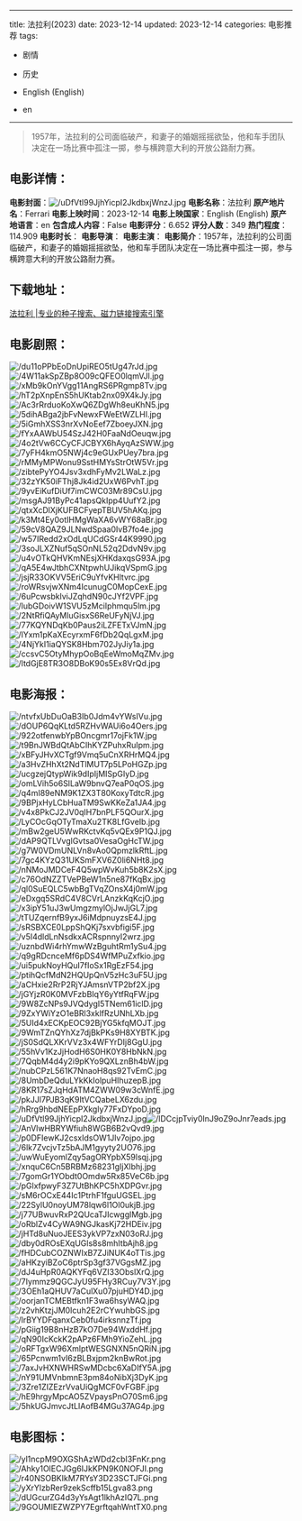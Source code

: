 
---
title: 法拉利(2023)
date: 2023-12-14
updated: 2023-12-14
categories: 电影推荐
tags:
- 剧情
- 历史

- English (English)
- en
---


> 1957年，法拉利的公司面临破产，和妻子的婚姻摇摇欲坠，他和车手团队决定在一场比赛中孤注一掷，参与横跨意大利的开放公路耐力赛。

## **电影详情**：

**电影封面**：<img src="https://image.tmdb.org/t/p/w200/uDfVtl99JjhYicpI2JkdbxjWnzJ.jpg" alt="/uDfVtl99JjhYicpI2JkdbxjWnzJ.jpg" title="/uDfVtl99JjhYicpI2JkdbxjWnzJ.jpg">
**电影名称**：法拉利
**原产地片名**：Ferrari
**电影上映时间**：2023-12-14
**电影上映国家**：English (English)
**原产地语言**：en
**包含成人内容**：False
**电影评分**：6.652
**评分人数**：349
**热门程度**：114.909
**电影时长**：
**电影导演**：
**电影主演**：
**电影简介**：1957年，法拉利的公司面临破产，和妻子的婚姻摇摇欲坠，他和车手团队决定在一场比赛中孤注一掷，参与横跨意大利的开放公路耐力赛。

## **下载地址**：
[法拉利 |专业的种子搜索、磁力链接搜索引擎](https://movie.amd794.com:2083/?search=Ferrari&ordering=&mode=match_phrase&page_size=10&page=1)
 

## **电影剧照**：
<img src="https://image.tmdb.org/t/p/original/du11oPPbEoDnUpiREO5tUg47rJd.jpg" alt="/du11oPPbEoDnUpiREO5tUg47rJd.jpg" title="/du11oPPbEoDnUpiREO5tUg47rJd.jpg"><img src="https://image.tmdb.org/t/p/original/4W11akSpZBp8O09cQFEO0lqmVJl.jpg" alt="/4W11akSpZBp8O09cQFEO0lqmVJl.jpg" title="/4W11akSpZBp8O09cQFEO0lqmVJl.jpg"><img src="https://image.tmdb.org/t/p/original/xMb9kOnYVgg11AngRS6PRgmp8Tv.jpg" alt="/xMb9kOnYVgg11AngRS6PRgmp8Tv.jpg" title="/xMb9kOnYVgg11AngRS6PRgmp8Tv.jpg"><img src="https://image.tmdb.org/t/p/original/hT2pXnpEnS5hUKtab2nx09X4kJy.jpg" alt="/hT2pXnpEnS5hUKtab2nx09X4kJy.jpg" title="/hT2pXnpEnS5hUKtab2nx09X4kJy.jpg"><img src="https://image.tmdb.org/t/p/original/Ac3rRrduoKoXwQ6ZDgWh8euKhN5.jpg" alt="/Ac3rRrduoKoXwQ6ZDgWh8euKhN5.jpg" title="/Ac3rRrduoKoXwQ6ZDgWh8euKhN5.jpg"><img src="https://image.tmdb.org/t/p/original/5dihABga2jbFvNewxFWeEtWZLHI.jpg" alt="/5dihABga2jbFvNewxFWeEtWZLHI.jpg" title="/5dihABga2jbFvNewxFWeEtWZLHI.jpg"><img src="https://image.tmdb.org/t/p/original/5iGmhXSS3nrXvNoEef7ZboeyJXN.jpg" alt="/5iGmhXSS3nrXvNoEef7ZboeyJXN.jpg" title="/5iGmhXSS3nrXvNoEef7ZboeyJXN.jpg"><img src="https://image.tmdb.org/t/p/original/fYxAAWbU54SzJ42H0FaaNdOeuqw.jpg" alt="/fYxAAWbU54SzJ42H0FaaNdOeuqw.jpg" title="/fYxAAWbU54SzJ42H0FaaNdOeuqw.jpg"><img src="https://image.tmdb.org/t/p/original/4o2tVw6CCyCFJCBYX6hAyqAzSWW.jpg" alt="/4o2tVw6CCyCFJCBYX6hAyqAzSWW.jpg" title="/4o2tVw6CCyCFJCBYX6hAyqAzSWW.jpg"><img src="https://image.tmdb.org/t/p/original/7yFH4kmO5NWj4c9eGUxPUey7bra.jpg" alt="/7yFH4kmO5NWj4c9eGUxPUey7bra.jpg" title="/7yFH4kmO5NWj4c9eGUxPUey7bra.jpg"><img src="https://image.tmdb.org/t/p/original/rMMyMPWonu9SstHMYsStrOtW5Vr.jpg" alt="/rMMyMPWonu9SstHMYsStrOtW5Vr.jpg" title="/rMMyMPWonu9SstHMYsStrOtW5Vr.jpg"><img src="https://image.tmdb.org/t/p/original/zibtePyYO4Jsv3xdhFyMv2LWaLz.jpg" alt="/zibtePyYO4Jsv3xdhFyMv2LWaLz.jpg" title="/zibtePyYO4Jsv3xdhFyMv2LWaLz.jpg"><img src="https://image.tmdb.org/t/p/original/32zYK50iFThj8Jk4id2UxW6PvhT.jpg" alt="/32zYK50iFThj8Jk4id2UxW6PvhT.jpg" title="/32zYK50iFThj8Jk4id2UxW6PvhT.jpg"><img src="https://image.tmdb.org/t/p/original/9yvEiKufDiUf7imCWC03Mr89CsU.jpg" alt="/9yvEiKufDiUf7imCWC03Mr89CsU.jpg" title="/9yvEiKufDiUf7imCWC03Mr89CsU.jpg"><img src="https://image.tmdb.org/t/p/original/msgAJ91ByPc41apsQkIpp4UufY2.jpg" alt="/msgAJ91ByPc41apsQkIpp4UufY2.jpg" title="/msgAJ91ByPc41apsQkIpp4UufY2.jpg"><img src="https://image.tmdb.org/t/p/original/qtxXcDlXjKUFBCFyepTBUV5hAKq.jpg" alt="/qtxXcDlXjKUFBCFyepTBUV5hAKq.jpg" title="/qtxXcDlXjKUFBCFyepTBUV5hAKq.jpg"><img src="https://image.tmdb.org/t/p/original/k3Mt4Ey0otIHMgWaXA6vWY68aBr.jpg" alt="/k3Mt4Ey0otIHMgWaXA6vWY68aBr.jpg" title="/k3Mt4Ey0otIHMgWaXA6vWY68aBr.jpg"><img src="https://image.tmdb.org/t/p/original/59cV8QAZ9JLNwdSpaa0IvB7fo4e.jpg" alt="/59cV8QAZ9JLNwdSpaa0IvB7fo4e.jpg" title="/59cV8QAZ9JLNwdSpaa0IvB7fo4e.jpg"><img src="https://image.tmdb.org/t/p/original/w57IRedd2xOdLqUCdGSr44K9990.jpg" alt="/w57IRedd2xOdLqUCdGSr44K9990.jpg" title="/w57IRedd2xOdLqUCdGSr44K9990.jpg"><img src="https://image.tmdb.org/t/p/original/3soJLXZNuf5qSOnNL52q2DdvN9v.jpg" alt="/3soJLXZNuf5qSOnNL52q2DdvN9v.jpg" title="/3soJLXZNuf5qSOnNL52q2DdvN9v.jpg"><img src="https://image.tmdb.org/t/p/original/u4vOTkQHVKmNEsjXHKdaxqsG93A.jpg" alt="/u4vOTkQHVKmNEsjXHKdaxqsG93A.jpg" title="/u4vOTkQHVKmNEsjXHKdaxqsG93A.jpg"><img src="https://image.tmdb.org/t/p/original/qA5E4wJtbhCXNtpwhUJikqVSpmG.jpg" alt="/qA5E4wJtbhCXNtpwhUJikqVSpmG.jpg" title="/qA5E4wJtbhCXNtpwhUJikqVSpmG.jpg"><img src="https://image.tmdb.org/t/p/original/jsjR33OKVV5EriC9uYfvKHltvrc.jpg" alt="/jsjR33OKVV5EriC9uYfvKHltvrc.jpg" title="/jsjR33OKVV5EriC9uYfvKHltvrc.jpg"><img src="https://image.tmdb.org/t/p/original/roWRsvjwXNm4IcunugC0MopCexE.jpg" alt="/roWRsvjwXNm4IcunugC0MopCexE.jpg" title="/roWRsvjwXNm4IcunugC0MopCexE.jpg"><img src="https://image.tmdb.org/t/p/original/6uPcwsbklviJZqhdN90cJYf2VPF.jpg" alt="/6uPcwsbklviJZqhdN90cJYf2VPF.jpg" title="/6uPcwsbklviJZqhdN90cJYf2VPF.jpg"><img src="https://image.tmdb.org/t/p/original/lubGDoivW1SVU5zMciIphmqu5lm.jpg" alt="/lubGDoivW1SVU5zMciIphmqu5lm.jpg" title="/lubGDoivW1SVU5zMciIphmqu5lm.jpg"><img src="https://image.tmdb.org/t/p/original/2NtRfiQAyMluGisxS6ReUFyNjVJ.jpg" alt="/2NtRfiQAyMluGisxS6ReUFyNjVJ.jpg" title="/2NtRfiQAyMluGisxS6ReUFyNjVJ.jpg"><img src="https://image.tmdb.org/t/p/original/77KQYNDqKb0Paus2iLZFETxVJmN.jpg" alt="/77KQYNDqKb0Paus2iLZFETxVJmN.jpg" title="/77KQYNDqKb0Paus2iLZFETxVJmN.jpg"><img src="https://image.tmdb.org/t/p/original/lYxm1pKaXEcyrxmF6fDb2QqLgxM.jpg" alt="/lYxm1pKaXEcyrxmF6fDb2QqLgxM.jpg" title="/lYxm1pKaXEcyrxmF6fDb2QqLgxM.jpg"><img src="https://image.tmdb.org/t/p/original/4NjYkI1iaQYSK8Hbm702JyJiy1a.jpg" alt="/4NjYkI1iaQYSK8Hbm702JyJiy1a.jpg" title="/4NjYkI1iaQYSK8Hbm702JyJiy1a.jpg"><img src="https://image.tmdb.org/t/p/original/ccsvC5OtyMhypOoBqEeWmoMqZMv.jpg" alt="/ccsvC5OtyMhypOoBqEeWmoMqZMv.jpg" title="/ccsvC5OtyMhypOoBqEeWmoMqZMv.jpg"><img src="https://image.tmdb.org/t/p/original/ltdGjE8TR3O8DBoK90s5Ex8VrQd.jpg" alt="/ltdGjE8TR3O8DBoK90s5Ex8VrQd.jpg" title="/ltdGjE8TR3O8DBoK90s5Ex8VrQd.jpg">

## **电影海报**：
<img src="https://image.tmdb.org/t/p/original/ntvfxUbDuOaB3Ib0Jdm4vYWsIVu.jpg" alt="/ntvfxUbDuOaB3Ib0Jdm4vYWsIVu.jpg" title="/ntvfxUbDuOaB3Ib0Jdm4vYWsIVu.jpg"><img src="https://image.tmdb.org/t/p/original/dOUP6QqKLtd5RZHvWAUi6o4Oers.jpg" alt="/dOUP6QqKLtd5RZHvWAUi6o4Oers.jpg" title="/dOUP6QqKLtd5RZHvWAUi6o4Oers.jpg"><img src="https://image.tmdb.org/t/p/original/922otfenwbYpBOncgmr17ojFk1W.jpg" alt="/922otfenwbYpBOncgmr17ojFk1W.jpg" title="/922otfenwbYpBOncgmr17ojFk1W.jpg"><img src="https://image.tmdb.org/t/p/original/t9BnJWBdQtAbCIhKYZPuhxRuIpm.jpg" alt="/t9BnJWBdQtAbCIhKYZPuhxRuIpm.jpg" title="/t9BnJWBdQtAbCIhKYZPuhxRuIpm.jpg"><img src="https://image.tmdb.org/t/p/original/xBFyJHvXCTgf9Vmq5uCnXRHrMQ4.jpg" alt="/xBFyJHvXCTgf9Vmq5uCnXRHrMQ4.jpg" title="/xBFyJHvXCTgf9Vmq5uCnXRHrMQ4.jpg"><img src="https://image.tmdb.org/t/p/original/a3HvZHhXt2NdTlMUT7p5LPoHGZp.jpg" alt="/a3HvZHhXt2NdTlMUT7p5LPoHGZp.jpg" title="/a3HvZHhXt2NdTlMUT7p5LPoHGZp.jpg"><img src="https://image.tmdb.org/t/p/original/ucgzejQtypWik9dIpIjMISpGIyD.jpg" alt="/ucgzejQtypWik9dIpIjMISpGIyD.jpg" title="/ucgzejQtypWik9dIpIjMISpGIyD.jpg"><img src="https://image.tmdb.org/t/p/original/omLVih5o6SILaW9bnvQ7eaP0qOS.jpg" alt="/omLVih5o6SILaW9bnvQ7eaP0qOS.jpg" title="/omLVih5o6SILaW9bnvQ7eaP0qOS.jpg"><img src="https://image.tmdb.org/t/p/original/q4mI89eNM9K1ZX3T80KoxyTdtcR.jpg" alt="/q4mI89eNM9K1ZX3T80KoxyTdtcR.jpg" title="/q4mI89eNM9K1ZX3T80KoxyTdtcR.jpg"><img src="https://image.tmdb.org/t/p/original/9BPjxHyLCbHuaTM9SwKKeZa1JA4.jpg" alt="/9BPjxHyLCbHuaTM9SwKKeZa1JA4.jpg" title="/9BPjxHyLCbHuaTM9SwKKeZa1JA4.jpg"><img src="https://image.tmdb.org/t/p/original/v4x8PkCJ2JV0qIH7bnPLF5QOurX.jpg" alt="/v4x8PkCJ2JV0qIH7bnPLF5QOurX.jpg" title="/v4x8PkCJ2JV0qIH7bnPLF5QOurX.jpg"><img src="https://image.tmdb.org/t/p/original/LyCOcGqOTyTmaXu2TK8LfGveIb.jpg" alt="/LyCOcGqOTyTmaXu2TK8LfGveIb.jpg" title="/LyCOcGqOTyTmaXu2TK8LfGveIb.jpg"><img src="https://image.tmdb.org/t/p/original/mBw2geU5WwRKctvKq5vQEx9P1QJ.jpg" alt="/mBw2geU5WwRKctvKq5vQEx9P1QJ.jpg" title="/mBw2geU5WwRKctvKq5vQEx9P1QJ.jpg"><img src="https://image.tmdb.org/t/p/original/dAP9QTLVvglGvtsa0VesaOgHcTW.jpg" alt="/dAP9QTLVvglGvtsa0VesaOgHcTW.jpg" title="/dAP9QTLVvglGvtsa0VesaOgHcTW.jpg"><img src="https://image.tmdb.org/t/p/original/g7W0VDmUNLVn8vAo0QpmzlkRftL.jpg" alt="/g7W0VDmUNLVn8vAo0QpmzlkRftL.jpg" title="/g7W0VDmUNLVn8vAo0QpmzlkRftL.jpg"><img src="https://image.tmdb.org/t/p/original/7gc4KYzQ31UKSmFXV6Z0li6NHt8.jpg" alt="/7gc4KYzQ31UKSmFXV6Z0li6NHt8.jpg" title="/7gc4KYzQ31UKSmFXV6Z0li6NHt8.jpg"><img src="https://image.tmdb.org/t/p/original/nNMoJMDCeF4Q5wpWvKuh5b8K2sX.jpg" alt="/nNMoJMDCeF4Q5wpWvKuh5b8K2sX.jpg" title="/nNMoJMDCeF4Q5wpWvKuh5b8K2sX.jpg"><img src="https://image.tmdb.org/t/p/original/c76OdNZZTVePBeW1n5ne87fKqBx.jpg" alt="/c76OdNZZTVePBeW1n5ne87fKqBx.jpg" title="/c76OdNZZTVePBeW1n5ne87fKqBx.jpg"><img src="https://image.tmdb.org/t/p/original/ql0SuEQLC5wbBgTVqZOnsX4j0mW.jpg" alt="/ql0SuEQLC5wbBgTVqZOnsX4j0mW.jpg" title="/ql0SuEQLC5wbBgTVqZOnsX4j0mW.jpg"><img src="https://image.tmdb.org/t/p/original/eDxgq5SRdC4V8CVrLAnzkKqKcjO.jpg" alt="/eDxgq5SRdC4V8CVrLAnzkKqKcjO.jpg" title="/eDxgq5SRdC4V8CVrLAnzkKqKcjO.jpg"><img src="https://image.tmdb.org/t/p/original/x3ipY51uJ3wUmgzmylOjJwJjGL7.jpg" alt="/x3ipY51uJ3wUmgzmylOjJwJjGL7.jpg" title="/x3ipY51uJ3wUmgzmylOjJwJjGL7.jpg"><img src="https://image.tmdb.org/t/p/original/tTUZqernfB9yxJ6iMdpnuyzsE4J.jpg" alt="/tTUZqernfB9yxJ6iMdpnuyzsE4J.jpg" title="/tTUZqernfB9yxJ6iMdpnuyzsE4J.jpg"><img src="https://image.tmdb.org/t/p/original/sRSBXCE0LppShQKj7sxvbfigi5F.jpg" alt="/sRSBXCE0LppShQKj7sxvbfigi5F.jpg" title="/sRSBXCE0LppShQKj7sxvbfigi5F.jpg"><img src="https://image.tmdb.org/t/p/original/v5I4dldLnNsdkxACRspnnyI2wrz.jpg" alt="/v5I4dldLnNsdkxACRspnnyI2wrz.jpg" title="/v5I4dldLnNsdkxACRspnnyI2wrz.jpg"><img src="https://image.tmdb.org/t/p/original/uznbdWi4rhYmwWzBguhtRm1ySu4.jpg" alt="/uznbdWi4rhYmwWzBguhtRm1ySu4.jpg" title="/uznbdWi4rhYmwWzBguhtRm1ySu4.jpg"><img src="https://image.tmdb.org/t/p/original/q9gRDcnceMf6pDS4WfMPuZxfkio.jpg" alt="/q9gRDcnceMf6pDS4WfMPuZxfkio.jpg" title="/q9gRDcnceMf6pDS4WfMPuZxfkio.jpg"><img src="https://image.tmdb.org/t/p/original/ui5pukNoyHQuI7fIoSx1RgEzF54.jpg" alt="/ui5pukNoyHQuI7fIoSx1RgEzF54.jpg" title="/ui5pukNoyHQuI7fIoSx1RgEzF54.jpg"><img src="https://image.tmdb.org/t/p/original/ptihQcfMdN2HQUpQnV5zHc3uF5U.jpg" alt="/ptihQcfMdN2HQUpQnV5zHc3uF5U.jpg" title="/ptihQcfMdN2HQUpQnV5zHc3uF5U.jpg"><img src="https://image.tmdb.org/t/p/original/aCHxie2RrP2RjYJAmsnVTP2bf2X.jpg" alt="/aCHxie2RrP2RjYJAmsnVTP2bf2X.jpg" title="/aCHxie2RrP2RjYJAmsnVTP2bf2X.jpg"><img src="https://image.tmdb.org/t/p/original/jGYjzR0K0MVFzbBIqY6yYtfRqFW.jpg" alt="/jGYjzR0K0MVFzbBIqY6yYtfRqFW.jpg" title="/jGYjzR0K0MVFzbBIqY6yYtfRqFW.jpg"><img src="https://image.tmdb.org/t/p/original/9W8ZcNPs9JVQdygI5TNem61iclD.jpg" alt="/9W8ZcNPs9JVQdygI5TNem61iclD.jpg" title="/9W8ZcNPs9JVQdygI5TNem61iclD.jpg"><img src="https://image.tmdb.org/t/p/original/9ZxYWiYzO1eBRl3xklfRzUNhLXb.jpg" alt="/9ZxYWiYzO1eBRl3xklfRzUNhLXb.jpg" title="/9ZxYWiYzO1eBRl3xklfRzUNhLXb.jpg"><img src="https://image.tmdb.org/t/p/original/5UId4xECKpEOC92BjYG5kfqMOJT.jpg" alt="/5UId4xECKpEOC92BjYG5kfqMOJT.jpg" title="/5UId4xECKpEOC92BjYG5kfqMOJT.jpg"><img src="https://image.tmdb.org/t/p/original/9WmTZnQYhXz7djBkPKs9H8XYBTK.jpg" alt="/9WmTZnQYhXz7djBkPKs9H8XYBTK.jpg" title="/9WmTZnQYhXz7djBkPKs9H8XYBTK.jpg"><img src="https://image.tmdb.org/t/p/original/jS0SdQLXKrVVz3x4WFYrDIj8GgU.jpg" alt="/jS0SdQLXKrVVz3x4WFYrDIj8GgU.jpg" title="/jS0SdQLXKrVVz3x4WFYrDIj8GgU.jpg"><img src="https://image.tmdb.org/t/p/original/55hVv1KzJjHodH6S0HK0Y8HbNkN.jpg" alt="/55hVv1KzJjHodH6S0HK0Y8HbNkN.jpg" title="/55hVv1KzJjHodH6S0HK0Y8HbNkN.jpg"><img src="https://image.tmdb.org/t/p/original/7QqbM4d4y2i9pKYo9QXLznBh4bW.jpg" alt="/7QqbM4d4y2i9pKYo9QXLznBh4bW.jpg" title="/7QqbM4d4y2i9pKYo9QXLznBh4bW.jpg"><img src="https://image.tmdb.org/t/p/original/nubCPzL561K7NnaoH8qs92TvEmC.jpg" alt="/nubCPzL561K7NnaoH8qs92TvEmC.jpg" title="/nubCPzL561K7NnaoH8qs92TvEmC.jpg"><img src="https://image.tmdb.org/t/p/original/8UmbDeQduLYkKkIolpuHIhuzepB.jpg" alt="/8UmbDeQduLYkKkIolpuHIhuzepB.jpg" title="/8UmbDeQduLYkKkIolpuHIhuzepB.jpg"><img src="https://image.tmdb.org/t/p/original/8KR17sZJqHdATM4ZWW09w3cWnfE.jpg" alt="/8KR17sZJqHdATM4ZWW09w3cWnfE.jpg" title="/8KR17sZJqHdATM4ZWW09w3cWnfE.jpg"><img src="https://image.tmdb.org/t/p/original/pkJJl7PJB3qK9ItVCQabeLX6zdu.jpg" alt="/pkJJl7PJB3qK9ItVCQabeLX6zdu.jpg" title="/pkJJl7PJB3qK9ItVCQabeLX6zdu.jpg"><img src="https://image.tmdb.org/t/p/original/hRrg9hbdNEEpPXkgly77FxDYpoD.jpg" alt="/hRrg9hbdNEEpPXkgly77FxDYpoD.jpg" title="/hRrg9hbdNEEpPXkgly77FxDYpoD.jpg"><img src="https://image.tmdb.org/t/p/original/uDfVtl99JjhYicpI2JkdbxjWnzJ.jpg" alt="/uDfVtl99JjhYicpI2JkdbxjWnzJ.jpg" title="/uDfVtl99JjhYicpI2JkdbxjWnzJ.jpg"><img src="https://image.tmdb.org/t/p/original/lDCcjpTviy0lnJ9oZ9oJnr7eads.jpg" alt="/lDCcjpTviy0lnJ9oZ9oJnr7eads.jpg" title="/lDCcjpTviy0lnJ9oZ9oJnr7eads.jpg"><img src="https://image.tmdb.org/t/p/original/AnVlwHBRYWfiuh8WGB6B2vQvd9.jpg" alt="/AnVlwHBRYWfiuh8WGB6B2vQvd9.jpg" title="/AnVlwHBRYWfiuh8WGB6B2vQvd9.jpg"><img src="https://image.tmdb.org/t/p/original/p0DFIewKJ2csxIdsOW1Jlv7ojpo.jpg" alt="/p0DFIewKJ2csxIdsOW1Jlv7ojpo.jpg" title="/p0DFIewKJ2csxIdsOW1Jlv7ojpo.jpg"><img src="https://image.tmdb.org/t/p/original/6lk7ZvcjvTz5bAJM1gyyty2UO76.jpg" alt="/6lk7ZvcjvTz5bAJM1gyyty2UO76.jpg" title="/6lk7ZvcjvTz5bAJM1gyyty2UO76.jpg"><img src="https://image.tmdb.org/t/p/original/uwWuEyomlZqy5agORYpbX59lsqj.jpg" alt="/uwWuEyomlZqy5agORYpbX59lsqj.jpg" title="/uwWuEyomlZqy5agORYpbX59lsqj.jpg"><img src="https://image.tmdb.org/t/p/original/xnquC6Cn5BRBMz68231gIjXlbhj.jpg" alt="/xnquC6Cn5BRBMz68231gIjXlbhj.jpg" title="/xnquC6Cn5BRBMz68231gIjXlbhj.jpg"><img src="https://image.tmdb.org/t/p/original/7gomGr1YObdt0Omdw5Rx85VeC6b.jpg" alt="/7gomGr1YObdt0Omdw5Rx85VeC6b.jpg" title="/7gomGr1YObdt0Omdw5Rx85VeC6b.jpg"><img src="https://image.tmdb.org/t/p/original/pGlxfpwyF3Z7UtBhKPC5hXDPGvr.jpg" alt="/pGlxfpwyF3Z7UtBhKPC5hXDPGvr.jpg" title="/pGlxfpwyF3Z7UtBhKPC5hXDPGvr.jpg"><img src="https://image.tmdb.org/t/p/original/sM6rOCxE44Ic1PtrhF1fguUGSEL.jpg" alt="/sM6rOCxE44Ic1PtrhF1fguUGSEL.jpg" title="/sM6rOCxE44Ic1PtrhF1fguUGSEL.jpg"><img src="https://image.tmdb.org/t/p/original/22SylU0noyUM78lqw6l1Ol0ukjB.jpg" alt="/22SylU0noyUM78lqw6l1Ol0ukjB.jpg" title="/22SylU0noyUM78lqw6l1Ol0ukjB.jpg"><img src="https://image.tmdb.org/t/p/original/j77UBwuvRxP2QUcaTJIcwgglMgb.jpg" alt="/j77UBwuvRxP2QUcaTJIcwgglMgb.jpg" title="/j77UBwuvRxP2QUcaTJIcwgglMgb.jpg"><img src="https://image.tmdb.org/t/p/original/oRblZv4CyWA9NGJkasKj72HDEiv.jpg" alt="/oRblZv4CyWA9NGJkasKj72HDEiv.jpg" title="/oRblZv4CyWA9NGJkasKj72HDEiv.jpg"><img src="https://image.tmdb.org/t/p/original/jHTd8uNuoJEES3ykVP7zxN03oRJ.jpg" alt="/jHTd8uNuoJEES3ykVP7zxN03oRJ.jpg" title="/jHTd8uNuoJEES3ykVP7zxN03oRJ.jpg"><img src="https://image.tmdb.org/t/p/original/dby0dROsEXqUGls8s8mhItbAjh8.jpg" alt="/dby0dROsEXqUGls8s8mhItbAjh8.jpg" title="/dby0dROsEXqUGls8s8mhItbAjh8.jpg"><img src="https://image.tmdb.org/t/p/original/fHDCubCOZNWIxB7ZJiNUK4oTTis.jpg" alt="/fHDCubCOZNWIxB7ZJiNUK4oTTis.jpg" title="/fHDCubCOZNWIxB7ZJiNUK4oTTis.jpg"><img src="https://image.tmdb.org/t/p/original/aHKzyiBZoC6ptrSp3gf37VGgsMZ.jpg" alt="/aHKzyiBZoC6ptrSp3gf37VGgsMZ.jpg" title="/aHKzyiBZoC6ptrSp3gf37VGgsMZ.jpg"><img src="https://image.tmdb.org/t/p/original/dJ4uHpR0AQKYFq6VZI33ObslXrQ.jpg" alt="/dJ4uHpR0AQKYFq6VZI33ObslXrQ.jpg" title="/dJ4uHpR0AQKYFq6VZI33ObslXrQ.jpg"><img src="https://image.tmdb.org/t/p/original/7Iymmz9QGCJyU95FHy3RCuy7V3Y.jpg" alt="/7Iymmz9QGCJyU95FHy3RCuy7V3Y.jpg" title="/7Iymmz9QGCJyU95FHy3RCuy7V3Y.jpg"><img src="https://image.tmdb.org/t/p/original/3OEh1aQHUV7aCulXu07pjuHDY4D.jpg" alt="/3OEh1aQHUV7aCulXu07pjuHDY4D.jpg" title="/3OEh1aQHUV7aCulXu07pjuHDY4D.jpg"><img src="https://image.tmdb.org/t/p/original/oorjanTCMEBtfkn1F3wa6hsyWAQ.jpg" alt="/oorjanTCMEBtfkn1F3wa6hsyWAQ.jpg" title="/oorjanTCMEBtfkn1F3wa6hsyWAQ.jpg"><img src="https://image.tmdb.org/t/p/original/z2vhKtzjJM0Icuh2E2rCYwuhbGS.jpg" alt="/z2vhKtzjJM0Icuh2E2rCYwuhbGS.jpg" title="/z2vhKtzjJM0Icuh2E2rCYwuhbGS.jpg"><img src="https://image.tmdb.org/t/p/original/lrBYYDFqanxCeb0fu4irksnnzTf.jpg" alt="/lrBYYDFqanxCeb0fu4irksnnzTf.jpg" title="/lrBYYDFqanxCeb0fu4irksnnzTf.jpg"><img src="https://image.tmdb.org/t/p/original/pGiig19B8nHzB7kO7De94WxddHf.jpg" alt="/pGiig19B8nHzB7kO7De94WxddHf.jpg" title="/pGiig19B8nHzB7kO7De94WxddHf.jpg"><img src="https://image.tmdb.org/t/p/original/qN90IcKckK2pAPz6FMh9YioZehL.jpg" alt="/qN90IcKckK2pAPz6FMh9YioZehL.jpg" title="/qN90IcKckK2pAPz6FMh9YioZehL.jpg"><img src="https://image.tmdb.org/t/p/original/oRFTgxW96XmlptWESGNXN5nQRiN.jpg" alt="/oRFTgxW96XmlptWESGNXN5nQRiN.jpg" title="/oRFTgxW96XmlptWESGNXN5nQRiN.jpg"><img src="https://image.tmdb.org/t/p/original/65Pcnwm1vI6zBLBxjpm2knBwRot.jpg" alt="/65Pcnwm1vI6zBLBxjpm2knBwRot.jpg" title="/65Pcnwm1vI6zBLBxjpm2knBwRot.jpg"><img src="https://image.tmdb.org/t/p/original/7axJvHXNWHRSwMDcbc6XaDIfY5A.jpg" alt="/7axJvHXNWHRSwMDcbc6XaDIfY5A.jpg" title="/7axJvHXNWHRSwMDcbc6XaDIfY5A.jpg"><img src="https://image.tmdb.org/t/p/original/nY91UMVnbmnE3pm84oNibXj3DyK.jpg" alt="/nY91UMVnbmnE3pm84oNibXj3DyK.jpg" title="/nY91UMVnbmnE3pm84oNibXj3DyK.jpg"><img src="https://image.tmdb.org/t/p/original/3Zre1ZIZEzrVvaUiQgMCF0vFGBF.jpg" alt="/3Zre1ZIZEzrVvaUiQgMCF0vFGBF.jpg" title="/3Zre1ZIZEzrVvaUiQgMCF0vFGBF.jpg"><img src="https://image.tmdb.org/t/p/original/hE9hrgyMpcAO5ZVpaysPnO70Sm6.jpg" alt="/hE9hrgyMpcAO5ZVpaysPnO70Sm6.jpg" title="/hE9hrgyMpcAO5ZVpaysPnO70Sm6.jpg"><img src="https://image.tmdb.org/t/p/original/5hkUGJmvcJtLIAofB4MGu37AG4p.jpg" alt="/5hkUGJmvcJtLIAofB4MGu37AG4p.jpg" title="/5hkUGJmvcJtLIAofB4MGu37AG4p.jpg">

## **电影图标**：
<img src="https://image.tmdb.org/t/p/original/yl1ncpM9OXGShAzWDd2cbI3FnKr.png" alt="/yl1ncpM9OXGShAzWDd2cbI3FnKr.png" title="/yl1ncpM9OXGShAzWDd2cbI3FnKr.png"><img src="https://image.tmdb.org/t/p/original/Ahky1OlECJGg6IJkKPN9K0NOFJI.png" alt="/Ahky1OlECJGg6IJkKPN9K0NOFJI.png" title="/Ahky1OlECJGg6IJkKPN9K0NOFJI.png"><img src="https://image.tmdb.org/t/p/original/r40NSOBKIkM7RYsY3D23SCTJFGi.png" alt="/r40NSOBKIkM7RYsY3D23SCTJFGi.png" title="/r40NSOBKIkM7RYsY3D23SCTJFGi.png"><img src="https://image.tmdb.org/t/p/original/yXrYlzbRer9zekScffb15Lgva83.png" alt="/yXrYlzbRer9zekScffb15Lgva83.png" title="/yXrYlzbRer9zekScffb15Lgva83.png"><img src="https://image.tmdb.org/t/p/original/dUGcurZG4d3yYsAgt1lkhAzIQ7L.png" alt="/dUGcurZG4d3yYsAgt1lkhAzIQ7L.png" title="/dUGcurZG4d3yYsAgt1lkhAzIQ7L.png"><img src="https://image.tmdb.org/t/p/original/9GOUMlEZWZPY7EgrftqahWntTX0.png" alt="/9GOUMlEZWZPY7EgrftqahWntTX0.png" title="/9GOUMlEZWZPY7EgrftqahWntTX0.png">
